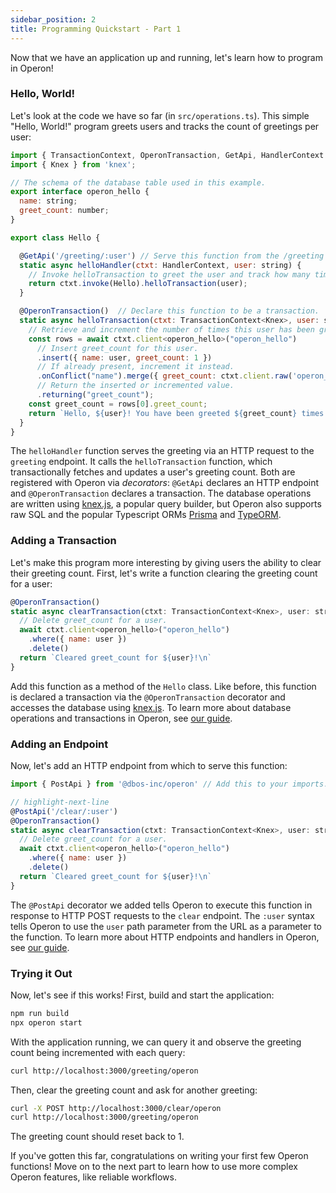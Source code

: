 ```yaml
---
sidebar_position: 2
title: Programming Quickstart - Part 1
---
```


Now that we have an application up and running, let's learn how to program in Operon!

### Hello, World!

Let's look at the code we have so far (in `src/operations.ts`).
This simple "Hello, World!" program greets users and tracks the count of greetings per user:

```javascript
import { TransactionContext, OperonTransaction, GetApi, HandlerContext } from '@dbos-inc/operon'
import { Knex } from 'knex';

// The schema of the database table used in this example.
export interface operon_hello {
  name: string;
  greet_count: number;
}

export class Hello {

  @GetApi('/greeting/:user') // Serve this function from the /greeting endpoint with 'user' as a path parameter
  static async helloHandler(ctxt: HandlerContext, user: string) {
    // Invoke helloTransaction to greet the user and track how many times they've been greeted.
    return ctxt.invoke(Hello).helloTransaction(user);
  }

  @OperonTransaction()  // Declare this function to be a transaction.
  static async helloTransaction(ctxt: TransactionContext<Knex>, user: string) {
    // Retrieve and increment the number of times this user has been greeted.
    const rows = await ctxt.client<operon_hello>("operon_hello")
      // Insert greet_count for this user.
      .insert({ name: user, greet_count: 1 })
      // If already present, increment it instead.
      .onConflict("name").merge({ greet_count: ctxt.client.raw('operon_hello.greet_count + 1') })
      // Return the inserted or incremented value.
      .returning("greet_count");               
    const greet_count = rows[0].greet_count;
    return `Hello, ${user}! You have been greeted ${greet_count} times.\n`;
  }
}
```

The `helloHandler` function serves the greeting via an HTTP request to the `greeting` endpoint.
It calls the `helloTransaction` function, which transactionally fetches and updates a user's greeting count.
Both are registered with Operon via _decorators_: `@GetApi` declares an HTTP endpoint and `@OperonTransaction` declares a transaction.
The database operations are written using [knex.js](https://knexjs.org/), a popular query builder, but Operon also supports raw SQL and the popular Typescript ORMs [Prisma](https://www.prisma.io/) and [TypeORM](https://typeorm.io/).

### Adding a Transaction

Let's make this program more interesting by giving users the ability to clear their greeting count.
First, let's write a function clearing the greeting count for a user:

```javascript
@OperonTransaction()
static async clearTransaction(ctxt: TransactionContext<Knex>, user: string) {
  // Delete greet_count for a user.
  await ctxt.client<operon_hello>("operon_hello")
    .where({ name: user })
    .delete()
  return `Cleared greet_count for ${user}!\n`
}
```

Add this function as a method of the `Hello` class.
Like before, this function is declared a transaction via the `@OperonTransaction` decorator and accesses the database using  [knex.js](https://knexjs.org/).
To learn more about database operations and transactions in Operon, see [our guide](../tutorials/transaction-tutorial).

### Adding an Endpoint

Now, let's add an HTTP endpoint from which to serve this function:

```javascript
import { PostApi } from '@dbos-inc/operon' // Add this to your imports.

// highlight-next-line
@PostApi('/clear/:user')
@OperonTransaction()
static async clearTransaction(ctxt: TransactionContext<Knex>, user: string) {
  // Delete greet_count for a user.
  await ctxt.client<operon_hello>("operon_hello")
    .where({ name: user })
    .delete()
  return `Cleared greet_count for ${user}!\n`
}
```

The `@PostApi` decorator we added tells Operon to execute this function in response to HTTP POST requests to the `clear` endpoint.
The `:user` syntax tells Operon to use the `user` path parameter from the URL as a parameter to the function.
To learn more about HTTP endpoints and handlers in Operon, see [our guide](../tutorials/http-serving-tutorial).

### Trying it Out

Now, let's see if this works!
First, build and start the application:

```bash
npm run build
npx operon start
```

With the application running, we can query it and observe the greeting count being incremented with each query:

```bash
curl http://localhost:3000/greeting/operon
```

Then, clear the greeting count and ask for another greeting:

```bash
curl -X POST http://localhost:3000/clear/operon
curl http://localhost:3000/greeting/operon
```

The greeting count should reset back to 1.

If you've gotten this far, congratulations on writing your first few Operon functions!
Move on to the next part to learn how to use more complex Operon features, like reliable workflows.
